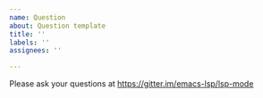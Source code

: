```yaml
---
name: Question
about: Question template
title: ''
labels: ''
assignees: ''

---
```


Please ask your questions at https://gitter.im/emacs-lsp/lsp-mode
